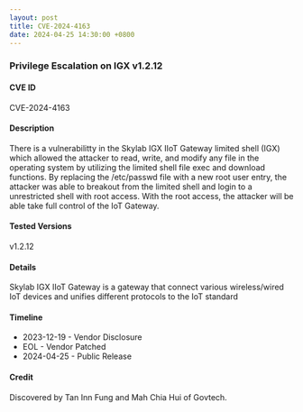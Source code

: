 ```yaml
---
layout: post
title: CVE-2024-4163
date: 2024-04-25 14:30:00 +0800
---
```


### Privilege Escalation on IGX v1.2.12

#### CVE ID

CVE-2024-4163

#### Description

There is a vulnerabilitty in the Skylab IGX IIoT Gateway limited shell (IGX) which allowed the attacker to read, write, and modify any file in the operating system by utilizing the limited shell file exec and download functions. By replacing the /etc/passwd file with a new root user entry, the attacker was able to breakout from the limited shell and login to a unrestricted shell with root access. With the root access, the attacker will be able take full control of the IoT Gateway.

#### Tested Versions

v1.2.12

#### Details

Skylab IGX IIoT Gateway is a gateway that connect various wireless/wired IoT devices and unifies different protocols to the IoT standard

#### Timeline

* 2023-12-19 - Vendor Disclosure
* EOL		 - Vendor Patched
* 2024-04-25 - Public Release

#### Credit

Discovered by Tan Inn Fung and Mah Chia Hui of Govtech.
